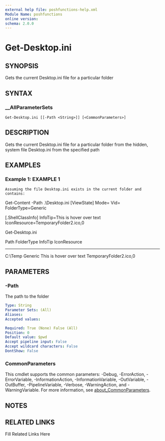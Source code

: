 ```yaml
---
external help file: poshfunctions-help.xml
Module Name: poshfunctions
online version: 
schema: 2.0.0
---
```


# Get-Desktop.ini

## SYNOPSIS

Gets the current Desktop.ini file for a particular folder

## SYNTAX

### __AllParameterSets

```
Get-Desktop.ini [[-Path <String>]] [<CommonParameters>]
```

## DESCRIPTION

Gets the current Desktop.ini file for a particular folder from the hidden, system file Desktop.ini from the specified path


## EXAMPLES

### Example 1: EXAMPLE 1

```
Assuming the file Desktop.ini exists in the current folder and contains:
```

Get-Content -Path .\Desktop.ini
[ViewState]
Mode=
Vid=
FolderType=Generic

[.ShellClassInfo]
InfoTip=This is hover over text
IconResource=TemporaryFolder2.ico,0

Get-Desktop.ini

Path    FolderType InfoTip                 IconResource
----    ---------- -------                 ------------
C:\Temp Generic    This is hover over text TemporaryFolder2.ico,0






## PARAMETERS

### -Path

The path to the folder

```yaml
Type: String
Parameter Sets: (All)
Aliases: 
Accepted values: 

Required: True (None) False (All)
Position: 0
Default value: $pwd
Accept pipeline input: False
Accept wildcard characters: False
DontShow: False
```


### CommonParameters

This cmdlet supports the common parameters: -Debug, -ErrorAction, -ErrorVariable, -InformationAction, -InformationVariable, -OutVariable, -OutBuffer, -PipelineVariable, -Verbose, -WarningAction, and -WarningVariable. For more information, see [about_CommonParameters](http://go.microsoft.com/fwlink/?LinkID=113216).

## NOTES



## RELATED LINKS

Fill Related Links Here

